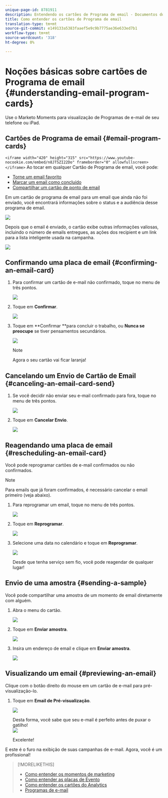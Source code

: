 ```yaml
---
unique-page-id: 8781911
description: Entendendo os cartões de Programa de email - Documentos do Marketing - Documentação do produto
title: Como entender os cartões de Programa de email
translation-type: tm+mt
source-git-commit: e149133a5383faaef5e9c9b7775ae36e633ed7b1
workflow-type: tm+mt
source-wordcount: '318'
ht-degree: 0%

---
```



# Noções básicas sobre cartões de Programa de email {#understanding-email-program-cards}

Use o Marketo Moments para visualização de Programas de e-mail de seu telefone ou iPad.

## Cartões de Programa de email {#email-program-cards}

`<iframe width="420" height="315" src="https://www.youtube-nocookie.com/embed/n8JTSZI22Do" frameborder="0" allowfullscreen></iframe>` Ao tocar em qualquer Cartão de Programa de email, você pode:

* [Torne um email favorito](../../../../../product-docs/core-marketo-concepts/mobile-apps/marketo-moments/working-with-moments/creating-a-favorite.md)
* [Marcar um email como concluído](../../../../../product-docs/core-marketo-concepts/mobile-apps/marketo-moments/working-with-moments/marking-it-done.md)
* [Compartilhar um cartão de ponto de email](../../../../../product-docs/core-marketo-concepts/mobile-apps/marketo-moments/working-with-moments/sharing-a-moment.md)

Em um cartão de programa de email para um email que ainda não foi enviado, você encontrará informações sobre o status e a audiência desse programa de email.

![](assets/image2015-7-2-9-3a33-3a47.png)

Depois que o email é enviado, o cartão exibe outras informações valiosas, incluindo o número de emails entregues, as ações dos recipient e um link para a lista inteligente usada na campanha.

![](assets/image2015-9-25-10-3a5-3a29.png)

## Confirmando uma placa de email {#confirming-an-email-card}

1. Para confirmar um cartão de e-mail não confirmado, toque no menu de três pontos.

   ![](assets/image2015-7-16-17-3a6-3a16.png)

1. Toque em **Confirmar**.

   ![](assets/image2015-7-16-17-3a8-3a34.png)

1. Toque em **Confirmar **para concluir o trabalho, ou **Nunca se preocupe** se tiver pensamentos secundários.

   ![](assets/image2015-7-16-17-3a12-3a18.png)

   >[!NOTE]
   >
   >Agora o seu cartão vai ficar laranja!

## Cancelando um Envio de Cartão de Email {#canceling-an-email-card-send}

1. Se você decidir não enviar seu e-mail confirmado para fora, toque no menu de três pontos.

   ![](assets/image2015-7-17-9-3a50-3a49.png)

1. Toque em **Cancelar Envio**.

   ![](assets/image2015-7-17-9-3a52-3a54.png)

## Reagendando uma placa de email {#rescheduling-an-email-card}

Você pode reprogramar cartões de e-mail confirmados ou não confirmados.

>[!NOTE]
>
>Para emails que já foram confirmados, é necessário cancelar o email primeiro (veja abaixo).

1. Para reprogramar um email, toque no menu de três pontos.

   ![](assets/image2015-7-17-9-3a58-3a44.png)

1. Toque em **Reprogramar**.

   ![](assets/image2015-7-17-10-3a0-3a32.png)

1. Selecione uma data no calendário e toque em **Reprogramar**.

   ![](assets/image2015-7-17-10-3a5-3a55.png)

   Desde que tenha serviço sem fio, você pode reagendar de qualquer lugar!

## Envio de uma amostra {#sending-a-sample}

Você pode compartilhar uma amostra de um momento de email diretamente com alguém.

1. Abra o menu do cartão.

   ![](assets/image2015-7-14-16-3a44-3a7.png)

1. Toque em **Enviar amostra**.

   ![](assets/image2015-7-14-16-3a40-3a54.png)

1. Insira um endereço de email e clique em **Enviar amostra**.

   ![](assets/image2015-7-14-17-3a2-3a32.png)

## Visualizando um email {#previewing-an-email}

Clique com o botão direito do mouse em um cartão de e-mail para pré-visualização-lo.

1. Toque em **Email de Pré-visualização**.

   ![](assets/image2015-7-14-16-3a42-3a21.png)

   Desta forma, você sabe que seu e-mail é perfeito antes de puxar o gatilho!\
   ![](assets/image2015-6-30-11-3a15-3a22.png)

   Excelente!

E este é o furo na exibição de suas campanhas de e-mail. Agora, você é um profissional!

>[!MORELIKETHIS]
>
>* [Como entender os momentos de marketing](understanding-marketo-moments.md)
>* [Como entender as placas de Evento](understanding-event-cards.md)
>* [Como entender os cartões do Analytics](understanding-analytics-cards.md)
>* [Programas de e-mail](http://docs.marketo.com/display/docs/email+programs)

>



